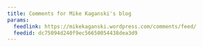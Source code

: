 ```yaml
---
title: Comments for Mike Kaganski's blog
params:
  feedlink: https://mikekaganski.wordpress.com/comments/feed/
  feedid: dc75094d240f9ec56650054438dea3d9
---
```

